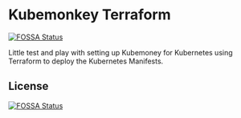 # Kubemonkey Terraform
[![FOSSA Status](https://app.fossa.com/api/projects/git%2Bgithub.com%2FPartTimeLegend%2Fkubemonkey-terraform.svg?type=shield)](https://app.fossa.com/projects/git%2Bgithub.com%2FPartTimeLegend%2Fkubemonkey-terraform?ref=badge_shield)


Little test and play with setting up Kubemoney for Kubernetes using Terraform to deploy the Kubernetes Manifests.


## License
[![FOSSA Status](https://app.fossa.com/api/projects/git%2Bgithub.com%2FPartTimeLegend%2Fkubemonkey-terraform.svg?type=large)](https://app.fossa.com/projects/git%2Bgithub.com%2FPartTimeLegend%2Fkubemonkey-terraform?ref=badge_large)